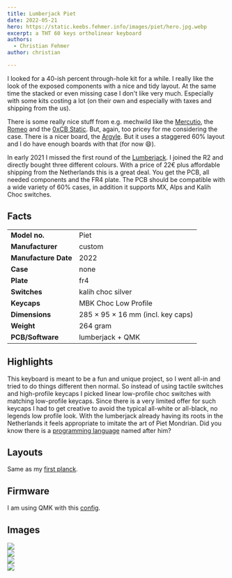 ```yaml
---
title: Lumberjack Piet
date: 2022-05-21
hero: https://static.keebs.fehmer.info/images/piet/hero.jpg.webp
excerpt: a THT 60 keys ortholinear keyboard
authors:
  - Christian Fehmer
author: christian

---
```


I looked for a 40-ish percent through-hole kit for a while. I really like the look of the exposed components with a nice and tidy layout. At the same time the stacked or even missing case I don't like very much. Especially with some kits costing a lot (on their own and especially with taxes and shipping from the us). 

There is some really nice stuff from e.g. mechwild like the [Mercutio](https://mechwild.com/product/mercutio/), the [Romeo](https://github.com/coseyfannitutti/romeo) and the [0xCB Static](https://candykeys.com/product/0xcb-static-keyboard-kit). But, again, too pricey for me considering the case. There is a nicer board, the [Argyle](https://geekhack.org/index.php?topic=106255.0). But it uses a staggered 60% layout and I do have enough boards with that (for now 😄).

In early 2021 I missed the first round of the [Lumberjack](https://github.com/peej/lumberjack-keyboard). I joined the R2 and directly bought three different colours. With a price of 22€ plus affordable shipping from the Netherlands this is a great deal. You get the PCB, all needed components and the FR4 plate. The PCB should be compatible with a wide variety of 60% cases, in addition it supports MX, Alps and Kalih Choc switches.

## Facts 

| | |
|---------------------|-----------------------------------------------------------------------------------------------|
| **Model no.** | Piet |
| **Manufacturer** | custom |
| **Manufacture Date** | 2022 |
| **Case** | none |
| **Plate** | fr4 |
| **Switches** | kalih choc silver |
| **Keycaps** | MBK Choc Low Profile |
| **Dimensions** | 285 × 95 × 16 mm (incl. key caps) |
| **Weight** | 264 gram |
| **PCB/Software** | lumberjack + QMK |


## Highlights

This keyboard is meant to be a fun and unique project, so I went all-in and tried to do things different then normal. So instead of using tactile switches and high-profile keycaps I picked linear low-profile choc switches with matching low-profile keycaps. Since there is a very limited offer for such keycaps I had to get creative to avoid the typical all-white or all-black, no legends low profile look. With the lumberjack already having its roots in the Netherlands it feels appropriate to imitate the art of Piet Mondrian. Did you know there is a [programming language](https://en.wikipedia.org/wiki/Esoteric_programming_language#Piet) named after him?

## Layouts

Same as my [first planck](/post/2020-04-05-planck/).

## Firmware

I am using QMK with this [config](https://github.com/fehmer/qmk_firmware/tree/fehmer/keyboards/peej/lumberjack/keymaps/fehmer).

## Images


<div class="Image__Large">
  <img src="https://static.keebs.fehmer.info/images/piet/1.jpg.webp"  />
</div>

<div class="Image__Large">
  <img src="https://static.keebs.fehmer.info/images/piet/4.jpg.webp"  />
</div>

<div class="Image__Large">
  <img src="https://static.keebs.fehmer.info/images/piet/5.jpg.webp"  />
</div>

<div class="Image__Large">
  <img src="https://static.keebs.fehmer.info/images/piet/6.jpg.webp"  />
</div>